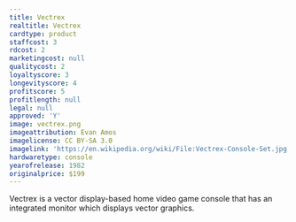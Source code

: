 ```yaml
---
title: Vectrex
realtitle: Vectrex
cardtype: product
staffcost: 3
rdcost: 2
marketingcost: null
qualitycost: 2
loyaltyscore: 3
longevityscore: 4
profitscore: 5
profitlength: null
legal: null
approved: 'Y'
image: vectrex.png
imageattribution: Evan Amos
imagelicense: CC BY-SA 3.0
imagelink: 'https://en.wikipedia.org/wiki/File:Vectrex-Console-Set.jpg'
hardwaretype: console
yearofrelease: 1982
originalprice: $199
---
```


Vectrex is a vector display-based home video game console that has an integrated monitor which displays vector graphics.
